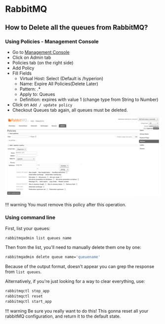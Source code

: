 # RabbitMQ

## How to Delete all the queues from RabbitMQ?

### Using Policies - Management Console

  - Go to [Management Console](localhost:15672)
  - Click on Admin tab
  - Policies tab (on the right side)
  - Add Policy
  - Fill Fields
    - Virtual Host: Select (Default is /hyperion)
    - Name: Expire All Policies(Delete Later)
    - Pattern: .*
    - Apply to: Queues
    - Definition: expires with value 1 (change type from String to Number)
  - Click on `Add / update policy`
  - Checkout Queues tab again, all queues must be deleted.
  
  [![rabbit](img/rabbit.png)](img/rabbit.png)
 
!!! warning
    You must remove this policy after this operation.
    
### Using command line 

First, list your queues:
````bash
rabbitmqadmin list queues name 
````
Then from the list, you'll need to manually delete them one by one:
````bash
rabbitmqadmin delete queue name='queuename' 
````
Because of the output format, doesn't appear you can grep the response from `list queues`. 

Alternatively, if you're just looking for a way to clear everything, use:
````bash 
rabbitmqctl stop_app
rabbitmqctl reset
rabbitmqctl start_app
````
!!! warning
    Be sure you really want to do this!
    This gonna reset all your rabbitMQ configuration, and return it to the default state.